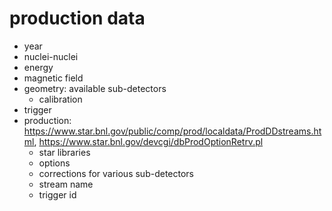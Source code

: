 # production data
* year
* nuclei-nuclei
* energy
* magnetic field
* geometry: available sub-detectors
  * calibration
* trigger
* production: https://www.star.bnl.gov/public/comp/prod/localdata/ProdDDstreams.html, https://www.star.bnl.gov/devcgi/dbProdOptionRetrv.pl
  * star libraries
  * options
  * corrections for various sub-detectors
  * stream name
  * trigger id
